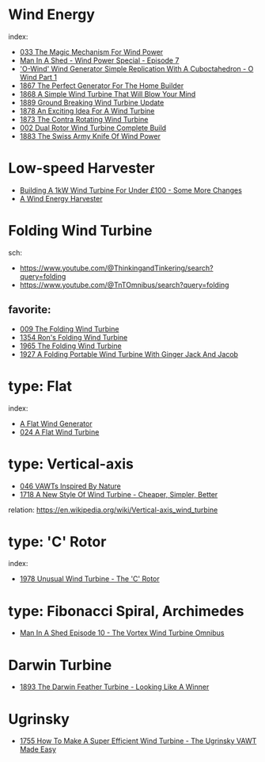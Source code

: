 # Wind Energy
index:
- [033 The Magic Mechanism For Wind Power](https://youtu.be/q7JzuM0akZc)
- [Man In A Shed - Wind Power Special - Episode 7](https://youtu.be/UmMEIJRTRrA)
- ['O-Wind' Wind Generator Simple Replication With A Cuboctahedron - O Wind Part 1](https://youtu.be/5KeuejuTTI0)
- [1867 The Perfect Generator For The Home Builder](https://youtu.be/jxPa5nmUOlE)
- [1868 A Simple Wind Turbine That Will Blow Your Mind](https://youtu.be/uysrB7YtEiI)
- [1889 Ground Breaking Wind Turbine Update](https://youtu.be/wWZLxYIKlpQ)
- [1878 An Exciting Idea For A Wind Turbine](https://youtu.be/H_tnQ0URqZE)
- [1873 The Contra Rotating Wind Turbine](https://youtu.be/sVBzpli1rFs)
- [002 Dual Rotor Wind Turbine Complete Build](https://youtu.be/Q50qpVm2NJU)
- [1883 The Swiss Army Knife Of Wind Power](https://youtu.be/ghYIBS9dJH4)

# Low-speed Harvester
- [Building A 1kW Wind Turbine For Under £100 - Some More Changes](https://youtu.be/0GZGCJXpcWY)
- [A Wind Energy Harvester](https://youtu.be/pUgnIlwZJaQ)

# Folding Wind Turbine
sch:
- https://www.youtube.com/@ThinkingandTinkering/search?query=folding
- https://www.youtube.com/@TnTOmnibus/search?query=folding

## favorite:
- [009 The Folding Wind Turbine](https://youtu.be/_hBxYnSJSoo)
- [1354 Ron's Folding Wind Turbine](https://youtu.be/j3Gh9mQofv0)
- [1965 The Folding Wind Turbine](https://youtu.be/ajgFdN73h1U)
- [1927 A Folding Portable Wind Turbine With Ginger Jack And Jacob](https://youtu.be/1q7x_1t67vc)

# type: Flat
index:
- [A Flat Wind Generator](https://youtu.be/2XgWQ_sTzRc?list=PLbQqm4rNo626xAWxk9BN7D0d5yiTWJbnv)
- [024 A Flat Wind Turbine](https://youtu.be/7vol_0qsTCQ)

# type: Vertical-axis
- [046 VAWTs Inspired By Nature](https://youtu.be/OpiuQxuZXNc)
- [1718 A New Style Of Wind Turbine - Cheaper, Simpler, Better](https://youtu.be/K-c66KpjAWw)

relation: https://en.wikipedia.org/wiki/Vertical-axis_wind_turbine

# type: 'C' Rotor
index:
- [1978 Unusual Wind Turbine - The 'C' Rotor](https://youtu.be/ZzHM_Mxk_84)

# type: Fibonacci Spiral, Archimedes
- [Man In A Shed Episode 10 - The Vortex Wind Turbine Omnibus](https://youtu.be/5sQY6vM6_gk)

# Darwin Turbine
- [1893 The Darwin Feather Turbine - Looking Like A Winner](https://youtu.be/t4TdGgzZqmI)

# Ugrinsky
- [1755 How To Make A Super Efficient Wind Turbine - The Ugrinsky VAWT Made Easy](https://youtu.be/gsUEzDx5p5w)


